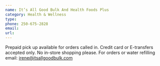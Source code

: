 ```yaml
---
name: It’s All Good Bulk And Health Foods Plus
category: Health & Wellness
type: 
phone: 250-675-2828
email: 
url: 
---
```


Prepaid pick up available for orders called in. Credit card or E-transfers accepted only. No in-store shopping please. For orders or water refilling email: irene@itsallgoodbulk.com